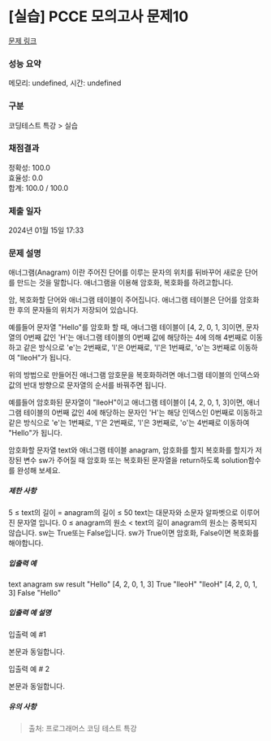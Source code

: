 # [실습] PCCE 모의고사 문제10



[문제 링크](https://campus.programmers.co.kr/tryouts/109978/challenges#) 

### 성능 요약

메모리: undefined, 시간: undefined

### 구분

코딩테스트 특강 > 실습

### 채점결과

정확성: 100.0<br/>효율성: 0.0<br/>합계: 100.0 / 100.0

### 제출 일자

2024년 01월 15일 17:33

### 문제 설명

<p>

애너그램(Anagram) 이란 주어진 단어를 이루는 문자의 위치를 뒤바꾸어 새로운 단어를 만드는 것을 말합니다. 애너그램을 이용해 암호화, 복호화를 하려고합니다.

암, 복호화할 단어와 애너그램 테이블이 주어집니다. 애너그램 테이블은 단어를 암호화한 후의 문자들의 위치가 저장되어 있습니다.

예를들어 문자열 "Hello"를 암호화  할 때, 애너그램 테이블이 [4, 2, 0, 1, 3]이면, 문자열의 0번째 값인 'H'는 애너그램 테이블의 0번째 값에 해당하는 4에 의해 4번째로 이동하고 같은 방식으로 'e'는 2번째로, 'l'은 0번째로, 'l'은 1번째로, 'o'는 3번째로 이동하여 "lleoH"가 됩니다.

위의 방법으로 만들어진 애너그램 암호문을 복호화하려면 애너그램 테이블의 인덱스와 값의 반대 방향으로 문자열의 순서를 바꿔주면 됩니다.

예를들어 암호화된 문자열이 "lleoH"이고 애너그램 테이블이 [4, 2, 0, 1, 3]이면, 애너그램 테이블의 0번째 값인 4에 해당하는 문자인 'H'는 해당 인덱스인 0번째로 이동하고 같은 방식으로 'e'는 1번째로, 'l'은 2번째로, 'l'은 3번째로, 'o'는 4번째로 이동하여 "Hello"가 됩니다.

암호화할 문자열 text와 애너그램 테이블 anagram, 암호화를 할지 복호화를 할지가 저장된 변수 sw가 주어질 때 암호화 또는 복호화된 문자열을 return하도록 solution함수를 완성해 보세요.

</p>



<h5>제한 사항</h5>
5 ≤ text의 길이 = anagram의 길이 ≤ 50
text는 대문자와 소문자 알파벳으로 이루어진 문자열 입니다.
0 ≤ anagram의 원소 < text의 길이
anagram의 원소는 중복되지 않습니다.
sw는 True또는 False입니다.
sw가 True이면 암호화, False이면 복호화를 해야합니다.


<h5>입출력 예</h5>
text	anagram	sw	result
"Hello"	[4, 2, 0, 1, 3]	True	"lleoH"
"lleoH"	[4, 2, 0, 1, 3]	False	"Hello"

<h5>입출력 예 설명</h5>
입출력 예 #1

본문과 동일합니다.

입출력 예 # 2

본문과 동일합니다.

<h5>유의 사항</h5>


> 출처: 프로그래머스 코딩 테스트 특강